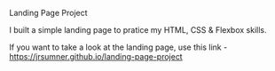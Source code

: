 Landing Page Project

I built a simple landing page to pratice my HTML, CSS & Flexbox skills.

If you want to take a look at the landing page, use this link - https://jrsumner.github.io/landing-page-project
